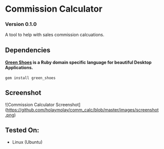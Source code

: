 Commission Calculator
=====================
### Version 0.1.0

A tool to help with sales commission calcuations.


Dependencies
------------
#### [Green Shoes](https://github.com/ashbb/green_shoes) is a Ruby domain specific language for beautiful Desktop Applications.

    gem install green_shoes


Screenshot
----------
![Commission Calculator Screenshot] (https://github.com/holaymolay/comm_calc/blob/master/images/screenshot.png)

Tested On:
-------------
- Linux (Ubuntu)
